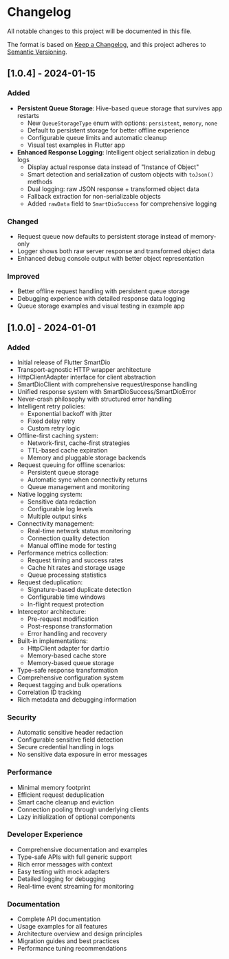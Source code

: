# Changelog

All notable changes to this project will be documented in this file.

The format is based on [Keep a Changelog](https://keepachangelog.com/en/1.0.0/),
and this project adheres to [Semantic Versioning](https://semver.org/spec/v2.0.0.html).

## [1.0.4] - 2024-01-15

### Added
- **Persistent Queue Storage**: Hive-based queue storage that survives app restarts
  - New `QueueStorageType` enum with options: `persistent`, `memory`, `none`
  - Default to persistent storage for better offline experience
  - Configurable queue limits and automatic cleanup
  - Visual test examples in Flutter app
- **Enhanced Response Logging**: Intelligent object serialization in debug logs
  - Display actual response data instead of "Instance of Object"
  - Smart detection and serialization of custom objects with `toJson()` methods
  - Dual logging: raw JSON response + transformed object data
  - Fallback extraction for non-serializable objects
  - Added `rawData` field to `SmartDioSuccess` for comprehensive logging

### Changed
- Request queue now defaults to persistent storage instead of memory-only
- Logger shows both raw server response and transformed object data
- Enhanced debug console output with better object representation

### Improved
- Better offline request handling with persistent queue storage
- Debugging experience with detailed response data logging
- Queue storage examples and visual testing in example app

## [1.0.0] - 2024-01-01

### Added
- Initial release of Flutter SmartDio
- Transport-agnostic HTTP wrapper architecture
- HttpClientAdapter interface for client abstraction
- SmartDioClient with comprehensive request/response handling
- Unified response system with SmartDioSuccess/SmartDioError
- Never-crash philosophy with structured error handling
- Intelligent retry policies:
  - Exponential backoff with jitter
  - Fixed delay retry
  - Custom retry logic
- Offline-first caching system:
  - Network-first, cache-first strategies
  - TTL-based cache expiration
  - Memory and pluggable storage backends
- Request queuing for offline scenarios:
  - Persistent queue storage
  - Automatic sync when connectivity returns
  - Queue management and monitoring
- Native logging system:
  - Sensitive data redaction
  - Configurable log levels
  - Multiple output sinks
- Connectivity management:
  - Real-time network status monitoring
  - Connection quality detection
  - Manual offline mode for testing
- Performance metrics collection:
  - Request timing and success rates
  - Cache hit rates and storage usage
  - Queue processing statistics
- Request deduplication:
  - Signature-based duplicate detection
  - Configurable time windows
  - In-flight request protection
- Interceptor architecture:
  - Pre-request modification
  - Post-response transformation
  - Error handling and recovery
- Built-in implementations:
  - HttpClient adapter for dart:io
  - Memory-based cache store
  - Memory-based queue storage
- Type-safe response transformation
- Comprehensive configuration system
- Request tagging and bulk operations
- Correlation ID tracking
- Rich metadata and debugging information

### Security
- Automatic sensitive header redaction
- Configurable sensitive field detection
- Secure credential handling in logs
- No sensitive data exposure in error messages

### Performance
- Minimal memory footprint
- Efficient request deduplication
- Smart cache cleanup and eviction
- Connection pooling through underlying clients
- Lazy initialization of optional components

### Developer Experience
- Comprehensive documentation and examples
- Type-safe APIs with full generic support
- Rich error messages with context
- Easy testing with mock adapters
- Detailed logging for debugging
- Real-time event streaming for monitoring

### Documentation
- Complete API documentation
- Usage examples for all features
- Architecture overview and design principles
- Migration guides and best practices
- Performance tuning recommendations